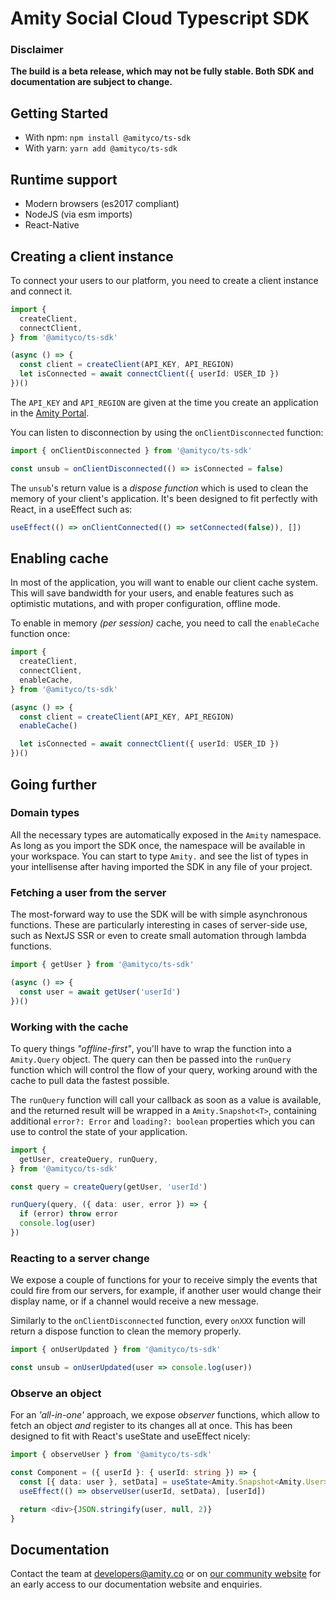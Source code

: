 # Amity Social Cloud Typescript SDK

### Disclaimer

**The build is a beta release, which may not be fully stable. Both SDK and documentation are subject to change.**

## Getting Started

- With npm: `npm install @amityco/ts-sdk`
- With yarn: `yarn add @amityco/ts-sdk`

## Runtime support

- Modern browsers (es2017 compliant)
- NodeJS (via esm imports)
- React-Native

## Creating a client instance

To connect your users to our platform, you need to create a client instance and connect it.

```ts
import {
  createClient,
  connectClient,
} from '@amityco/ts-sdk'

(async () => {
  const client = createClient(API_KEY, API_REGION)
  let isConnected = await connectClient({ userId: USER_ID })
})()
```

The `API_KEY` and `API_REGION` are given at the time you create an application in the [Amity Portal](http://portal.amity.co/).

You can listen to disconnection by using the `onClientDisconnected` function:

```ts
import { onClientDisconnected } from '@amityco/ts-sdk'

const unsub = onClientDisconnected(() => isConnected = false)
```

The `unsub`'s return value is a _dispose function_ which is used to clean the memory of your client's application. It's been designed to fit perfectly with React, in a useEffect such as:

```ts
useEffect(() => onClientConnected(() => setConnected(false)), [])
```

## Enabling cache

In most of the application, you will want to enable our client cache system. This will save bandwidth for your users, and enable features such as optimistic mutations, and with proper configuration, offline mode.

To enable in memory _(per session)_ cache, you need to call the `enableCache` function once:

```ts
import {
  createClient,
  connectClient,
  enableCache,
} from '@amityco/ts-sdk'

(async () => {
  const client = createClient(API_KEY, API_REGION)
  enableCache()

  let isConnected = await connectClient({ userId: USER_ID })
})()
```

## Going further

### Domain types

All the necessary types are automatically exposed in the `Amity` namespace. As long as you import the SDK once, the namespace will be available in your workspace. You can start to type `Amity.` and see the list of types in your intellisense after having imported the SDK in any file of your project.

### Fetching a user from the server

The most-forward way to use the SDK will be with simple asynchronous functions. These are particularly interesting in cases of server-side use, such as NextJS SSR or even to create small automation through lambda functions.

```ts
import { getUser } from '@amityco/ts-sdk'

(async () => {
  const user = await getUser('userId')
})()
```

### Working with the cache

To query things _"offline-first"_, you'll have to wrap the function into a `Amity.Query` object. The query can then be passed into the `runQuery` function which will control the flow of your query, working around with the cache to pull data the fastest possible.

The `runQuery` function will call your callback as soon as a value is available, and the returned result will be wrapped in a `Amity.Snapshot<T>`, containing additional `error?: Error` and `loading?: boolean` properties which you can use to control the state of your application.

```ts
import {
  getUser, createQuery, runQuery,
} from '@amityco/ts-sdk'

const query = createQuery(getUser, 'userId')

runQuery(query, ({ data: user, error }) => {
  if (error) throw error
  console.log(user)
})
```

### Reacting to a server change

We expose a couple of functions for your to receive simply the events that could fire from our servers, for example, if another user would change their display name, or if a channel would receive a new message.

Similarly to the `onClientDisconnected` function, every `onXXX` function will return a dispose function to clean the memory properly.

```ts
import { onUserUpdated } from '@amityco/ts-sdk'

const unsub = onUserUpdated(user => console.log(user))
```

### Observe an object

For an _'all-in-one'_ approach, we expose _observer_ functions, which allow to fetch an object _and_ register to its changes all at once. This has been designed to fit with React's useState and useEffect nicely:

```ts
import { observeUser } from '@amityco/ts-sdk'

const Component = ({ userId }: { userId: string }) => {
  const [{ data: user }, setData] = useState<Amity.Snapshot<Amity.User>>({})
  useEffect(() => observeUser(userId, setData), [userId])

  return <div>{JSON.stringify(user, null, 2)}
}
```

## Documentation

Contact the team at [developers@amity.co](mailto:developers@amity.co) or on [our community website](https://community.amity.co/) for an early access to our documentation website and enquiries.
